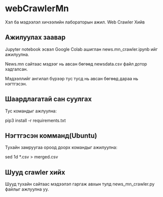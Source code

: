# webCrawlerMn
Хэл ба мэдээлэл хичээлийн лабораторын ажил. Web Crawler Хийв

## Ажилуулах заавар

Jupyter notebook эсвэл Google Colab ашиглан news.mn_crawler.ipynb ийг ажилуулна. 

News.mn сайтаас мэдээг нь авсан бөгөөд newsdata.csv файл дотор хадгалсан.

Мэдээллийг ангилал бүрээр тус тусд нь авсан бөгөөд дараа нь нэгтгэсэн. 
## Шаардлагатай сан суулгах
Тус командыг ажлуулна:

pip3 install -r requirements.txt

## Нэгтгэсэн комманд(Ubuntu)
Тухайн замруугаа ороод доорх командыг ажилуулна:

sed 1d *.csv > merged.csv

## Шууд crawler хийх

Шууд тухайн сайтаас мэдээлэл гаргаж авхын тулд news_mn_crawler.py файлыг ажлуулна уу.

